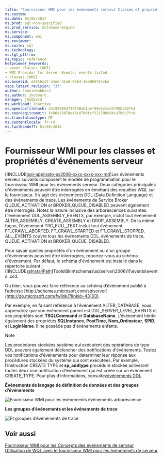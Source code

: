 ```yaml
---
title: "Fournisseur WMI pour les événements serveur Classes et propriétés | Documents Microsoft"
ms.custom: 
ms.date: 03/03/2017
ms.prod: sql-non-specified
ms.prod_service: database-engine
ms.service: 
ms.component: wmi
ms.reviewer: 
ms.suite: sql
ms.technology: 
ms.tgt_pltfrm: 
ms.topic: reference
helpviewer_keywords:
- event classes [WMI]
- WMI Provider for Server Events, events listed
- classes [WMI]
ms.assetid: e2916cd7-a3ed-41e6-97b4-2ee060754cbe
caps.latest.revision: "33"
author: JennieHubbard
ms.author: jhubbard
manager: jhubbard
ms.workload: Inactive
ms.openlocfilehash: d3c95065d739f30ab1aef09e1e1ed4795ba627e4
ms.sourcegitcommit: f486d12078a45c87b0fcf52270b904ca7b0c7fc8
ms.translationtype: MT
ms.contentlocale: fr-FR
ms.lasthandoff: 01/08/2018
---
```

# <a name="wmi-provider-for-server-events-classes-and-properties"></a>Fournisseur WMI pour les classes et propriétés d'événements serveur
[!INCLUDE[tsql-appliesto-ss2008-xxxx-xxxx-xxx-md](../../includes/tsql-appliesto-ss2008-xxxx-xxxx-xxx-md.md)]Les événements serveur suivants composent le modèle de programmation pour le fournisseur WMI pour les événements serveur. Deux catégories principales d'événements peuvent être interrogées en émettant des requêtes WQL sur le fournisseur. Il s'agit des événements DDL (Data Definition Language) et des événements de trace. Les événements de Service Broker QUEUE_ACTIVATION et BROKER_QUEUE_DISABLED peuvent également être interrogés. Notez la nature inclusive des arborescences suivantes. L'événement DDL_ASSEMBLY_EVENTS, par exemple, inclut tout événement ALTER_ASSEMBLY, CREATE_ASSEMBLY et DROP_ASSEMBLY. De la même façon, l'événement TRC_FULL_TEXT inclut tout événement FT_CRAWL_ABORTED, FT_CRAWL_STARTED et FT_CRAWL_STOPPED. ALL_EVENTS couvre tous les événements DDL, événements de trace, QUEUE_ACTIVATION et BROKER_QUEUE_DISABLED.  
  
 Pour savoir quelles propriétés d'un événement ou d'un groupe d'événements peuvent être interrogées, reportez-vous au schéma d'événement. Par défaut, le schéma d'événement est installé dans le répertoire suivant : [!INCLUDE[ssInstallPath](../../includes/ssinstallpath-md.md)]Tools\Binn\schemas\sqlserver\2006\11\events\events .xsd.  
  
 Ou bien, vous pouvez faire référence au schéma d’événement publié à l’adresse [http://schemas.microsoft.com/sqlserver](http://go.microsoft.com/fwlink/?linkid=43100).  
  
 Par exemple, en faisant référence à l’événement ALTER_DATABASE, vous apprendrez que son événement parent est DDL_SERVER_LEVEL_EVENTS et ses propriétés sont **TSQLCommand** et **DatabaseName**. L’événement hérite également des propriétés **SQLInstance**, **PostTime**, **Nom_Ordinateur**, **SPID**, et **LoginName**. Il ne possède pas d'événements enfants.  
  
> [!NOTE]  
>  Les procédures stockées système qui exécutent des opérations de type DDL peuvent également déclencher des notifications d'événements. Testez vos notifications d'événements pour déterminer leur réponse aux procédures stockées du système qui sont exécutées. Par exemple, l’instruction CREATE TYPE et **sp_addtype** procédure stockée activeront toutes deux une notification d’événement qui est créée sur un événement CREATE_TYPE. Pour plus d’informations, consultez[événements DDL](../../relational-databases/triggers/ddl-events.md).  
  
 **Événements de langage de définition de données et des groupes d’événements**  
  
 ![Fournisseur WMI pour les événements événements arborescence](../../relational-databases/wmi-provider-server-events/media/sql-wmi-ddl-events-ktm.gif "fournisseur WMI pour l’arborescence de d’événements de serveur")  
  
 **Les groupes d’événements et les événements de trace**  
  
 ![Et groupes d’événements de trace](../../relational-databases/wmi-provider-server-events/media/sql-wmi-trc-all-events.gif "et groupes d’événements de Trace")  
  
## <a name="see-also"></a>Voir aussi  
 [Fournisseur WMI pour les Concepts des événements de serveur](../../relational-databases/wmi-provider-server-events/wmi-provider-for-server-events-concepts.md)   
 [Utilisation de WQL avec le fournisseur WMI pour les événements de serveur](../../relational-databases/wmi-provider-server-events/using-wql-with-the-wmi-provider-for-server-events.md)  
  
  

